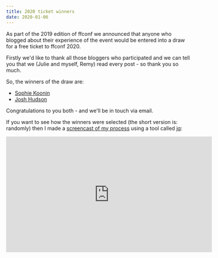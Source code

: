 ```yaml
---
title: 2020 ticket winners
date: 2020-01-06
---
```


As part of the 2019 edition of ffconf we announced that anyone who blogged about their experience of the event would be entered into a draw for a free ticket to ffconf 2020.

Firstly we'd like to thank all those bloggers who participated and we can tell you that we (Julie and myself, Remy) read every post - so thank you so much.

So, the winners of the draw are:

- [Sophie Koonin](https://localghost.dev/)
- [Josh Hudson](https://wearetilt.com/ffconf-2019-developers-conference/)

Congratulations to you both - and we'll be in touch via email.

If you want to see how the winners were selected (the short version is: randomly) then I made a [screencast of my process](https://www.youtube.com/watch?v=3INrvIw5-2w) using a tool called [jq](https://github.com/stedolan/jq):

<div class="video">
<iframe width="560" height="315" src="https://www.youtube-nocookie.com/embed/3INrvIw5-2w" frameborder="0" allow="accelerometer; autoplay; encrypted-media; gyroscope; picture-in-picture" allowfullscreen></iframe></div>
